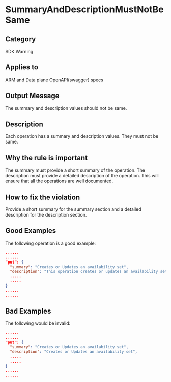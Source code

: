 # SummaryAndDescriptionMustNotBeSame

## Category

SDK Warning

## Applies to

ARM and Data plane OpenAPI(swagger) specs

## Output Message

The summary and description values should not be same.

## Description

Each operation has a summary and description values. They must not be same.

## Why the rule is important

The summary must provide a short summary of the operation. The description must provide a detailed description of the operation. This will ensure that all the operations are well documented.

## How to fix the violation

Provide a short summary for the summary section and a detailed description for the description section.

## Good Examples

The following operation is a good example:
```json
......
......
"put": {
  "summary": "Creates or Updates an availability set",
  "description": "This operation creates or updates an availability set. This takes the resourceGroupName and availabilitySetName as input. If an availability set with the same name exists, then the same is updated. Else a new availability set is created.",
  .....
  .....
}
......
......
```

## Bad Examples

The following would be invalid:
```json
......
......
"put": {
  "summary": "Creates or Updates an availability set",
  "description": "Creates or Updates an availability set",
  .....
  .....
}
......
......
```
